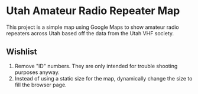# Utah Amateur Radio Repeater Map

This project is a simple map using Google Maps to show amateur radio repeaters across Utah based off the data from the Utah VHF society. 

## Wishlist 

1. Remove "ID" numbers.  They are only intended for trouble shooting purposes anyway.
1. Instead of using a static size for the map, dynamically change the size to fill the browser page.


